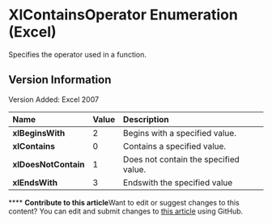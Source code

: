 
# XlContainsOperator Enumeration (Excel)

Specifies the operator used in a function.


## Version Information

Version Added: Excel 2007 



|**Name**|**Value**|**Description**|
|:-----|:-----|:-----|
| **xlBeginsWith**|2|Begins with a specified value.|
| **xlContains**|0|Contains a specified value.|
| **xlDoesNotContain**|1|Does not contain the specified value.|
| **xlEndsWith**|3|Endswith the specified value|

****   **Contribute to this article**Want to edit or suggest changes to this content? You can edit and submit changes to  [this article](https://github.com/jhershey00/VBA_Excel_Test/OpenXMLCon/articles/644304da-c475-4220-f767-5bca330c043b.md) using GitHub.

